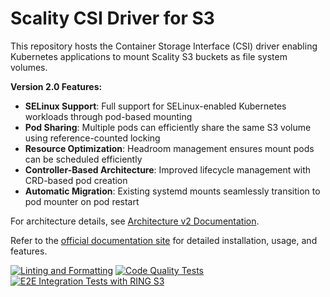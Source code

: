 # Scality CSI Driver for S3

This repository hosts the Container Storage Interface (CSI) driver enabling Kubernetes applications to mount Scality S3 buckets as file system volumes.

**Version 2.0 Features:**
- **SELinux Support**: Full support for SELinux-enabled Kubernetes workloads through pod-based mounting
- **Pod Sharing**: Multiple pods can efficiently share the same S3 volume using reference-counted locking
- **Resource Optimization**: Headroom management ensures mount pods can be scheduled efficiently
- **Controller-Based Architecture**: Improved lifecycle management with CRD-based pod creation
- **Automatic Migration**: Existing systemd mounts seamlessly transition to pod mounter on pod restart

For architecture details, see [Architecture v2 Documentation](docs/ARCHITECTURE_V2.md).

Refer to the [official documentation site](https://scality.github.io/mountpoint-s3-csi-driver/) for detailed installation, usage, and features.

[![Linting and Formatting](https://github.com/scality/mountpoint-s3-csi-driver/actions/workflows/linting-and-formatting.yaml/badge.svg)](https://github.com/scality/mountpoint-s3-csi-driver/actions/workflows/linting-and-formatting.yaml)
[![Code Quality Tests](https://github.com/scality/mountpoint-s3-csi-driver/actions/workflows/code-quality-tests.yaml/badge.svg)](https://github.com/scality/mountpoint-s3-csi-driver/actions/workflows/code-quality-tests.yaml)
[![E2E Integration Tests with RING S3](https://github.com/scality/mountpoint-s3-csi-driver/actions/workflows/e2e-tests.yaml/badge.svg)](https://github.com/scality/mountpoint-s3-csi-driver/actions/workflows/e2e-tests.yaml)

